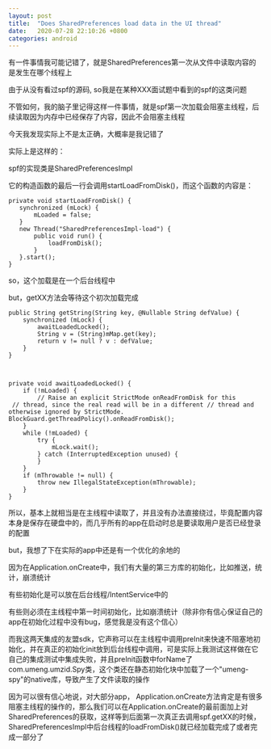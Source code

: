 ```yaml
---
layout: post
title:  "Does SharedPreferences load data in the UI thread"
date:   2020-07-28 22:10:26 +0800
categories: android
---
```

有一件事情我可能记错了，就是SharedPreferences第一次从文件中读取内容的是发生在哪个线程上

由于从没有看过spf的源码, so我是在某种XXX面试题中看到的spf的这类问题

不管如何，我的脑子里记得这样一件事情，就是spf第一次加载会阻塞主线程，后续读取因为内存中已经保存了内容，因此不会阻塞主线程

  

今天我发现实际上不是太正确，大概率是我记错了

实际上是这样的：

spf的实现类是SharedPreferencesImpl

它的构造函数的最后一行会调用startLoadFromDisk()，而这个函数的内容是：

    private void startLoadFromDisk() {  
	   synchronized (mLock) {  
	       mLoaded = false;  
	   }  
	   new Thread("SharedPreferencesImpl-load") {  
	       public void run() {  
	           loadFromDisk();  
	       }  
	   }.start();  
	}

  

so，这个加载是在一个后台线程中

but，getXX方法会等待这个初次加载完成

    public String getString(String key, @Nullable String defValue) {  
	    synchronized (mLock) {  
	        awaitLoadedLocked();  
	        String v = (String)mMap.get(key);  
	        return v != null ? v : defValue;  
	    }  
	}

  

    private void awaitLoadedLocked() {  
	    if (!mLoaded) {  
	        // Raise an explicit StrictMode onReadFromDisk for this  
	 // thread, since the real read will be in a different // thread and otherwise ignored by StrictMode.  BlockGuard.getThreadPolicy().onReadFromDisk();  
	    }  
	    while (!mLoaded) {  
	        try {  
	            mLock.wait();  
	        } catch (InterruptedException unused) {  
	        }  
	    }  
	    if (mThrowable != null) {  
	        throw new IllegalStateException(mThrowable);  
	    }  
	}

所以，基本上就相当是在主线程中读取了，并且没有办法直接绕过，毕竟配置内容本身是保存在硬盘中的，而几乎所有的app在启动时总是要读取用户是否已经登录的配置

but，我想了下在实际的app中还是有一个优化的余地的

因为在Application.onCreate中，我们有大量的第三方库的初始化，比如推送，统计，崩溃统计

有些初始化是可以放在后台线程/IntentService中的

有些则必须在主线程中第一时间初始化，比如崩溃统计（除非你有信心保证自己的app在初始化过程中没有bug，感觉我是没有这个信心）

而我这两天集成的友盟sdk，它声称可以在主线程中调用preInit来快速不阻塞地初始化，并在真正的初始化init放到后台线程中调用，可是实际上我测试这样做在它自己的集成测试中集成失败，并且preInit函数中forName了com.umeng.umzid.Spy类，这个类还在静态初始化块中加载了一个"umeng-spy"的native库，导致产生了文件读取的操作

因为可以很有信心地说，对大部分app， Application.onCreate方法肯定是有很多阻塞主线程的操作的，那么我们可以在Application.onCreate的最前面加上对SharedPreferences的获取，这样等到后面第一次真正去调用spf.getXX的时候，SharedPreferencesImpl中后台线程的loadFromDisk()就已经加载完成了或者完成一部分了